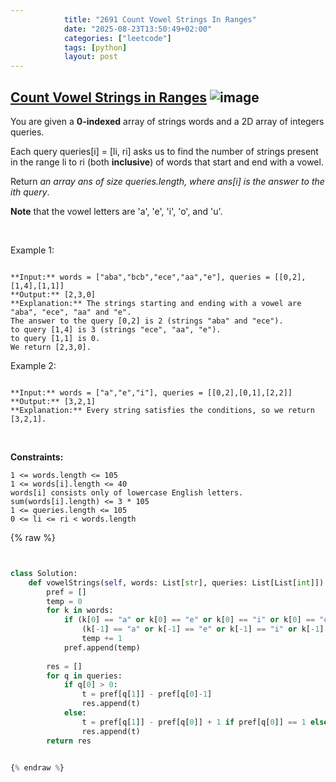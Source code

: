 ```yaml
---
            title: "2691 Count Vowel Strings In Ranges"
            date: "2025-08-23T13:50:49+02:00"
            categories: ["leetcode"]
            tags: [python]
            layout: post
---
```

            
## [Count Vowel Strings in Ranges](https://leetcode.com/problems/count-vowel-strings-in-ranges) ![image](https://img.shields.io/badge/Difficulty-Medium-orange)

You are given a **0-indexed** array of strings words and a 2D array of integers queries.

Each query queries[i] = [li, ri] asks us to find the number of strings present in the range li to ri (both **inclusive**) of words that start and end with a vowel.

Return *an array *ans* of size *queries.length*, where *ans[i]* is the answer to the *ith* query*.

**Note** that the vowel letters are 'a', 'e', 'i', 'o', and 'u'.

 

Example 1:

```

**Input:** words = ["aba","bcb","ece","aa","e"], queries = [[0,2],[1,4],[1,1]]
**Output:** [2,3,0]
**Explanation:** The strings starting and ending with a vowel are "aba", "ece", "aa" and "e".
The answer to the query [0,2] is 2 (strings "aba" and "ece").
to query [1,4] is 3 (strings "ece", "aa", "e").
to query [1,1] is 0.
We return [2,3,0].

```

Example 2:

```

**Input:** words = ["a","e","i"], queries = [[0,2],[0,1],[2,2]]
**Output:** [3,2,1]
**Explanation:** Every string satisfies the conditions, so we return [3,2,1].
```

 

**Constraints:**

	1 <= words.length <= 105
	1 <= words[i].length <= 40
	words[i] consists only of lowercase English letters.
	sum(words[i].length) <= 3 * 105
	1 <= queries.length <= 105
	0 <= li <= ri < words.length

{% raw %}


```python


class Solution:
    def vowelStrings(self, words: List[str], queries: List[List[int]]) -> List[int]:
        pref = []
        temp = 0
        for k in words:
            if (k[0] == "a" or k[0] == "e" or k[0] == "i" or k[0] == "o" or k[0] == "u" ) and \
                (k[-1] == "a" or k[-1] == "e" or k[-1] == "i" or k[-1] == "o" or k[-1] == "u"):
                temp += 1
            pref.append(temp)
        
        res = []
        for q in queries:
            if q[0] > 0:
                t = pref[q[1]] - pref[q[0]-1]
                res.append(t)
            else:
                t = pref[q[1]] - pref[q[0]] + 1 if pref[q[0]] == 1 else pref[q[1]]
                res.append(t)
        return res


{% endraw %}
```
